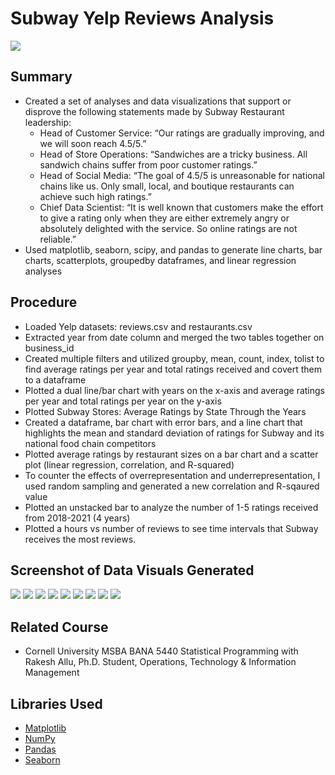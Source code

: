 # Subway Yelp Reviews Analysis
![](/images/Subway_fig12.png)
## Summary
* Created a set of analyses and data visualizations that support or disprove the following statements made by Subway Restaurant leadership:
  * Head of Customer Service: “Our ratings are gradually improving, and we will soon reach 4.5/5.”
  * Head of Store Operations: “Sandwiches are a tricky business. All sandwich chains suffer from poor customer ratings.”
  * Head of Social Media: “The goal of 4.5/5 is unreasonable for national chains like us. Only small, local, and boutique restaurants can achieve such high ratings.”
  * Chief Data Scientist: “It is well known that customers make the effort to give a rating only when they are either extremely angry or absolutely delighted with the service. So online ratings are not reliable.”
* Used matplotlib, seaborn, scipy, and pandas to generate line charts, bar charts, scatterplots, groupedby dataframes, and linear regression analyses

## Procedure
* Loaded Yelp datasets: reviews.csv and restaurants.csv 
* Extracted year from date column and merged the two tables together on business_id
* Created multiple filters and utilized groupby, mean, count, index, tolist to find average ratings per year and total ratings received and covert them to a dataframe
* Plotted a dual line/bar chart with years on the x-axis and average ratings per year and total ratings per year on the y-axis
* Plotted Subway Stores: Average Ratings by State Through the Years
* Created a dataframe, bar chart with error bars, and a line chart that highlights the mean and standard deviation of ratings for Subway and its national food chain competitors
* Plotted average ratings by restaurant sizes on a bar chart and a scatter plot (linear regression, correlation, and R-squared)
* To counter the effects of overrepresentation and underrepresentation, I used random sampling and generated a new correlation and R-sqaured value
* Plotted an unstacked bar to analyze the number of 1-5 ratings received from 2018-2021 (4 years)
* Plotted a hours vs number of reviews to see time intervals that Subway receives the most reviews.

## Screenshot of Data Visuals Generated
![](/images/Subway_fig1.png)
![](/images/Subway_fig2.png)
![](/images/Subway_fig3.png)
![](/images/Subway_fig4.png)
![](/images/Subway_fig5.png)
![](/images/Subway_fig6.png)
![](/images/Subway_fig7.png)
![](/images/Subway_fig8.png)
![](/images/Subway_fig9.png)


## Related Course
* Cornell University MSBA BANA 5440 Statistical Programming with Rakesh Allu, Ph.D. Student, Operations, Technology & Information Management

## Libraries Used
* [Matplotlib](https://matplotlib.org/stable/tutorials/index)
* [NumPy](https://numpy.org/doc/stable/)
* [Pandas](https://pandas.pydata.org/)
* [Seaborn](https://seaborn.pydata.org/)


